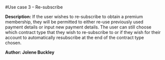 #Use case 3 – Re-subscribe 

**Description:** If the user wishes to re-subscribe to obtain a premium membership, they will be permitted to either re-use previously used payment details or input new payment details. The user can still choose which contract type that they wish to re-subscribe to or if they wish for their account to automatically resubscribe at the end of the contract type chosen.

**Author: Jolene Buckley**